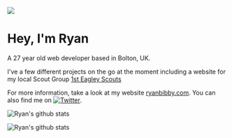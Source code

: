 ![](https://media.giphy.com/media/4Zo41lhzKt6iZ8xff9/giphy.gif)

# Hey, I'm Ryan

A 27 year old web developer based in Bolton, UK.

I've a few different projects on the go at the moment including a website for my local Scout Group [1st Eagley Scouts](https://1steagleyscouts.org.uk)

For more information, take a look at my website [ryanbibby.com](https://ryanbibby.com). You can also find me on [![Twitter][1.2]][1].

![Ryan's github stats](https://github-readme-stats.vercel.app/api/top-langs?username=rbibby&layout=compact)

![Ryan's github stats](https://github-readme-stats.vercel.app/api?username=rbibby&show_icons=true&count_private&layout=compact)

<!-- Icons -->
[1.2]: http://i.imgur.com/wWzX9uB.png

<!-- Links to your social media accounts -->

[1]: https://twitter.com/bibby_ryan
